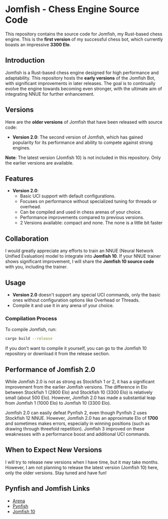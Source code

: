 # Jomfish - Chess Engine Source Code

This repository contains the source code for Jomfish, my Rust-based chess engine. This is the **first version** of my successful chess bot, which currently boasts an impressive **3300 Elo**.

## Introduction

Jomfish is a Rust-based chess engine designed for high performance and adaptability. This repository hosts the **early versions** of the Jomfish Bot, with significant improvements in later releases. The goal is to continually evolve the engine towards becoming even stronger, with the ultimate aim of integrating NNUE for further enhancement.

## Versions

Here are the **older versions** of Jomfish that have been released with source code:

- **Version 2.0**: The second version of Jomfish, which has gained popularity for its performance and ability to compete against strong engines.

**Note**: The latest version (Jomfish 10) is not included in this repository. Only the earlier versions are available.

## Features

- **Version 2.0**: 
  - Basic UCI support with default configurations.
  - Focuses on performance without specialized tuning for threads or overhead.
  - Can be compiled and used in chess arenas of your choice.
  - Performance improvements compared to previous versions.
  - 2 Versions available: compact and none. The none is a little bit faster

## Collaboration

I would greatly appreciate any efforts to train an NNUE (Neural Network Unified Evaluation) model to integrate into **Jomfish 10**. If your NNUE trainer shows significant improvement, I will share the **Jomfish 10 source code** with you, including the trainer.

## Usage

- **Version 2.0** doesn't support any special UCI commands, only the basic ones without configuration options like Overhead or Threads. 
- Compile it and use it in any arena of your choice.

### Compilation Process

To compile Jomfish, run:
```bash
cargo build --release
```
If you don't want to compile it yourself, you can go to the Jomfish 10 repository or download it from the release section.

## Performance of Jomfish 2.0

While Jomfish 2.0 is not as strong as Stockfish 1 or 2, it has a significant improvement from the earlier Jomfish versions. The difference in Elo between Stockfish 1 (2800 Elo) and Stockfish 10 (3300 Elo) is relatively small (about 500 Elo). However, Jomfish 2.0 has made a substantial leap from Jomfish 1 (1000 Elo) to Jomfish 10 (3300 Elo).

Jomfish 2.0 can easily defeat Pynfish 2, even though Pynfish 2 uses Stockfish 12 NNUE. However, Jomfish 2.0 has an approximate Elo of **1700** and sometimes makes errors, especially in winning positions (such as drawing through threefold repetition). Jomfish 3 improved on these weaknesses with a performance boost and additional UCI commands.

## When to Expect New Versions

I will try to release new versions when I have time, but it may take months. However, I am not planning to release the latest version (Jomfish 10) here, only the older versions. Stay tuned and have fun!

## Pynfish and Jomfish Links

- [Arena](https://github.com/github-jimjim/Arenmy)
- [Pynfish](https://github.com/github-jimjim/Pynfish)
- [Jomfish 10](https://github.com/github-jimjim/jomfish)
